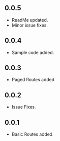 ## 0.0.5

* ReadMe updated.
* Minor issue fixes.

## 0.0.4

* Sample code added.

## 0.0.3

* Paged Routes added.

## 0.0.2

* Issue Fixes.

## 0.0.1

* Basic Routes added.